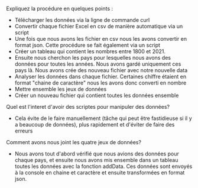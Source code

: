 Expliquez la procédure en quelques points : 

- Télécharger les données via la ligne de commande curl 
- Convertir chaque fichier Excel en csv de manière automatique via un script 
- Une fois que nous avons les fichier en csv nous les avons convertir en format json. Cette procédure se fait également via un script
- Créer un tableau qui contient les nombres entre 1800 et 2021. 
- Ensuite nous cherchon les pays pour lesquelles nous avons des données pour toutes les années. Nous avons gardé uniquement ces pays là. Nous avons crée des nouveau fichier avec notre nouvelle data 
- Analyser les données dans chaque fichier. Certaines chiffre étaient en format "chaine de caractère" nous les avons donc converti en nombre 
- Mettre ensemble les jeux de données 
- Créer un nouveau fichier qui contient toutes les données ensemble


Quel est l'interet d'avoir des scriptes pour manipuler des données?

- Cela évite de le faire manuellement (tâche qui peut être fastidieuse si il y a beaucoup de données), plus rapidement et d'éviter de faire des erreurs 

Comment avons nous joint les quatre jeux de données?

- Nous avons tout d'abord vérifié que nous avions des données pour chaque pays, et ensuite nous avons mis ensemble dans un tableau toutes les données avec la fonction addData. Ces données sont envoyés à la console en chaine et caractère et ensuite transformées en format json. 